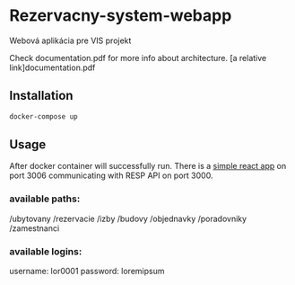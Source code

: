 # Rezervacny-system-webapp
Webová aplikácia pre VIS projekt

Check documentation.pdf for more info about architecture.
[a relative link]documentation.pdf

## Installation

```bash
docker-compose up
```

## Usage

After docker container will successfully run. There is a [simple react app](http://localhost:3006) on port 3006 communicating with RESP API on port 3000.

### available paths:

/ubytovany
/rezervacie
/izby
/budovy
/objednavky
/poradovniky
/zamestnanci

### available logins:

username: lor0001
password: loremipsum